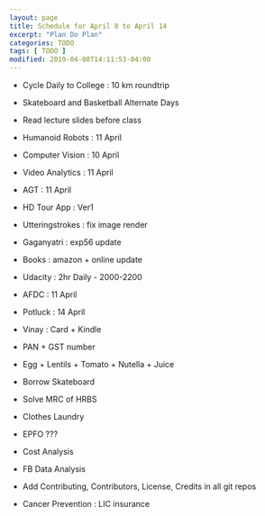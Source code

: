 ```yaml
---
layout: page
title: Schedule for April 8 to April 14
excerpt: "Plan Do Plan"
categories: TODO
tags: [ TODO ]
modified: 2019-04-08T14:11:53-04:00
---
```


* Cycle Daily to College : 10 km roundtrip

* Skateboard and Basketball Alternate Days

* Read lecture slides before class

* Humanoid Robots : 11 April

* Computer Vision : 10 April

* Video Analytics : 11 April

* AGT : 11 April

* HD Tour App : Ver1

* Utteringstrokes : fix image render

* Gaganyatri : exp56 update

* Books : amazon + online update

* Udacity : 2hr Daily - 2000-2200

* AFDC : 11 April

* Potluck : 14 April

* Vinay : Card + Kindle

* PAN + GST number

* Egg + Lentils + Tomato + Nutella + Juice

* Borrow Skateboard

* Solve MRC of HRBS

* Clothes Laundry

* EPFO ???

* Cost Analysis

* FB Data Analysis

* Add Contributing, Contributors, License, Credits in all git repos

* Cancer Prevention : LIC insurance
